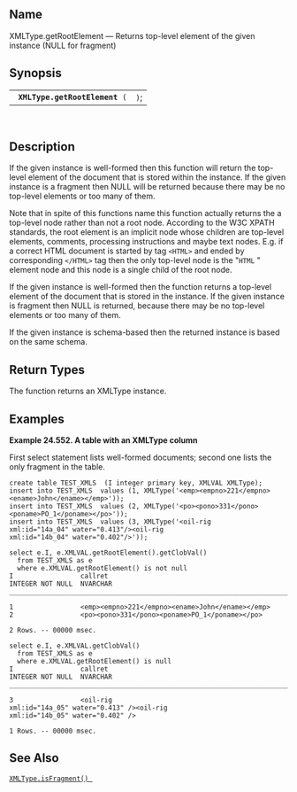 <div>

<div>

</div>

<div>

## Name

XMLType.getRootElement — Returns top-level element of the given instance
(NULL for fragment)

</div>

<div>

## Synopsis

<div>

|                                     |      |
|-------------------------------------|------|
| ` `**`XMLType.getRootElement`**` (` | `)`; |

<div>

 

</div>

</div>

</div>

<div>

## Description

If the given instance is well-formed then this function will return the
top-level element of the document that is stored within the instance. If
the given instance is a fragment then NULL will be returned because
there may be no top-level elements or too many of them.

Note that in spite of this functions name this function actually returns
the a top-level node rather than not a root node. According to the W3C
XPATH standards, the root element is an implicit node whose children are
top-level elements, comments, processing instructions and maybe text
nodes. E.g. if a correct HTML document is started by tag `<HTML>` and
ended by corresponding `</HTML>` tag then the only top-level node is the
"`HTML` " element node and this node is a single child of the root node.

If the given instance is well-formed then the function returns a
top-level element of the document that is stored in the instance. If the
given instance is fragment then NULL is returned, because there may be
no top-level elements or too many of them.

If the given instance is schema-based then the returned instance is
based on the same schema.

</div>

<div>

## Return Types

The function returns an XMLType instance.

</div>

<div>

## Examples

<div>

**Example 24.552. A table with an XMLType column**

<div>

First select statement lists well-formed documents; second one lists the
only fragment in the table.

``` screen
create table TEST_XMLS  (I integer primary key, XMLVAL XMLType);
insert into TEST_XMLS  values (1, XMLType('<emp><empno>221</empno><ename>John</ename></emp>'));
insert into TEST_XMLS  values (2, XMLType('<po><pono>331</pono><poname>PO_1</poname></po>'));
insert into TEST_XMLS  values (3, XMLType('<oil-rig
xml:id="14a_04" water="0.413"/><oil-rig
xml:id="14b_04" water="0.402"/>'));

select e.I, e.XMLVAL.getRootElement().getClobVal()
  from TEST_XMLS as e
  where e.XMLVAL.getRootElement() is not null
I                 callret
INTEGER NOT NULL  NVARCHAR
_______________________________________________________________________________

1                 <emp><empno>221</empno><ename>John</ename></emp>
2                 <po><pono>331</pono><poname>PO_1</poname></po>

2 Rows. -- 00000 msec.

select e.I, e.XMLVAL.getClobVal()
  from TEST_XMLS as e
  where e.XMLVAL.getRootElement() is null
I                 callret
INTEGER NOT NULL  NVARCHAR
_______________________________________________________________________________

3                 <oil-rig
xml:id="14a_05" water="0.413" /><oil-rig
xml:id="14b_05" water="0.402" />

1 Rows. -- 00000 msec.
```

</div>

</div>

  

</div>

<div>

## See Also

<a href="fn_xmltype.isfragment.html" class="link"
title="XMLType.isFragment"><code
class="function">XMLType.isFragment() </code></a>

</div>

</div>

